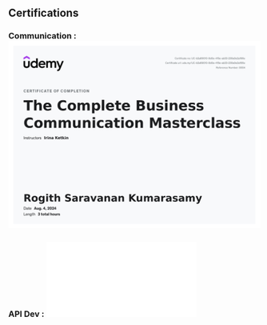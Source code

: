 ## Certifications

### Communication : ![alt text](images/Udemy-Certificate-Comminication.jpg)

### API Dev : ![alt text](images/Udemy_Stream_API_Dev.pdf)

